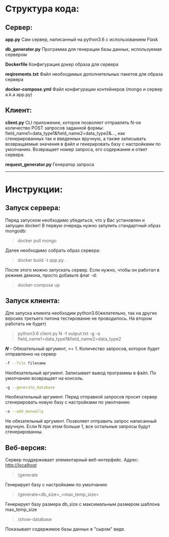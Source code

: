 # Структура кода:

## Сервер:
**app.py** 
Сам сервер, написанный на python3.6 с использованием Flask

**db_generator.py**
Программа для генерации базы данных, используемая сервером

**Dockerfile**
Конфигурация докер образа для сервера

**reqirements.txt**
Файл необходимых дополнительных пакетов для образа сервера

**docker-compose.yml**
Файл конфигурации контейнеров (mongo и сервер a.k.a app.py)

## Клиент:
**client.py**
CLI приложение, которое позволяет отправлять N-ое количество POST запросов заданной формы: field_name1=data_type1&field_name2=data_type2&..., как сгенерированных так и введенных вручную, а также записывать возвращаемые значения в файл и генерировать базу с настройками по умолчанию. Возвращает номер запроса, его содержание и ответ сервера.
	
**request_generator.py** Генератор запроса

***
# Инструкции:

## Запуск сервера:
Перед запуском необходимо убедиться, что у Вас установлен и запущен docker!
В первую очередь нужно запулить стандартный образ mongodb:
> docker pull mongo
	
Далее необходимо собрать образ сервера:
>docker build -t app.py .

После этого можно запускать сервер. Если нужно, чтобы он работал в режиме демона, просто добавьте флаг -d:
> docker-compose up

## Запуск клиента:
Для запуска клиента необходим python3.6(желательно, так на других версиях третьего питона
тестирование не проводилось. На втором работать не будет)
> python3.6 client.py N -f output.txt -g -a field_name1=data_type1&field_name2=data_type2

***N*** – Обязательный аргумент, >= 1. Количество запросов, которое будет отправленно на сервер

```bash
-f --file filename
```
Необязательный аргумент. Записывает вывод программы в файл.
По умолчанию возвращает на консоль.
```bash
-g --generate_database
```
Необязательный аргумент. Перед отправкой запросов просит сервер сгенерировать новую базу с настройками по умолчанию
```bash
-a --add_manually
```
Не обязательный аргумент. Позволяет отправить запрос написанный вручную. Если N при этом больше 1, все остальные запросы будут сгенерированны.

## Веб-версия:
Сервер поддерживает элементарный веб-интерфейс. 
Адрес: [http://localhost](http://localhost)

>/generate 

Генерирует базу с настройками по умолчанию

>/generate<db_size>_<max_temp_size>

Генерирует базу размера db_size с максимальным
размером шаблона max_temp_size

>/show-database

Показывает содержимое базы данных в "сыром" виде.







